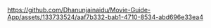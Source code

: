 
https://github.com/Dhanunjainaidu/Movie-Guide-App/assets/133733524/aaf7b332-bab1-4710-8534-abd696e33ea4

